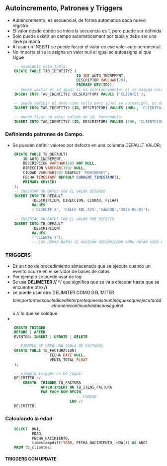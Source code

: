 ## Autoincremento, Patrones y Triggers

- Autoincremento, es secuencial, de forma automatica cada nuevo registro
- El valor desde donde se inicia la secuencia es 1, pero puede ser definida
- Solo puede existir un campo automaticament por tabla y debe ser una llave primaria
- Al usar un INSERT se puede forzar el valor de ese valor autoincremental.
- No importa si se le asigna un valor null el igual se autoasigna el que sigue

```sql
    -- asumiento esta tabla:
    CREATE TABLE TAB_IDENTITY2 (
                                ID INT AUTO_INCREMENT, 
                                DESCRIPTOR VARCHAR(20), 
                                PRIMARY KEY(ID));
    -- puede omitir el id igual si es autoincremental el se asigna solo
    INSERT INTO TAB_IDENTITY2 (DESCRIPTOR) VALUES ('CLIENTE1');

    -- puede definir el dato como nullo pero igual se autoasigna, no da error
    INSERT INTO TAB_IDENTITY2 (ID, DESCRIPTOR) VALUES (NULL, 'CLIENTE4');

    -- puede fijar un valor valido de id, forzandolo.
    INSERT INTO TAB_IDENTITY2 (ID, DESCRIPTOR) VALUES (100, 'CLIENTE100');

```

### Definiendo patrones de Campo.

- Se pueden definir valores por defecto en una columna DEFAULT VALOR;

```SQL
    CREATE TABLE TB_DEFAULT(
        ID AUTO_INCREMENT,
        DESCRIPCION VARCHAR(50) NOT NULL,
        DIRECCION VARCHAR(100) NULL,
        CIUDAD VARCHAR(50) DEAFULT 'MONTERREY',
        FECHA TIMESTAMP DEFAULT CURRENT_TIMESTAMP(),
        PRIMARY KEY(ID)
    );
    -- INSERTAR UN DATOS CON EL VALOR DESEADO
    INSERT INTO TB_DEFAULT
            (DESCRIPCION, DIRECCION, CIUDAD, FECHA)
            VALUES
            ('CLIENTE X', 'CALLE SOL,525','CANCUN','2024-05-01');
    
    -- INSERTAR UN DATOS CON EL VALOR POR DEFECTO
    INSERT INTO TB_DEFAULT
            (DESCRIPCION)
            VALUES
            ('CLIENTE Y');
            -- LOS DEMAS DATOS SE AGREGAN DEPENDIENDO COMO HAYAN SIDO CONFIGURADOS
```


### TRIGGERS

- Es un tipo de procedimiento almacenado que se ejecuta cuando un evento ocurre en el servidor de bases de datos
- Por ejemplo se puede usar de log
- Se usa **DELIMETER //** */ que significa que se va a ejecutar hasta que se encuentre otro **//** 
- se puede usar otro DELIMITER COMO DELIMITER $$ lo importante es que le dice al interprete que existe un bloque se que ejecutará de manera continua hasta conseguir el $$ o // lo que se coloque
- 

```sql
    CREATE TRIGGER
    BEFORE | AFTER
    EVENTOS: INSERT | UPDATE | DELETE
```

```sql
    -- EJEMPLO SE CREA UNA TABLA DE FACTURAS
    CREATE TABLE TB_FACTURACION(
                    FECHA DATE NULL,
                    VENTA_TOTAL FLOAT
    );

    -- ejemplo trigger en bd jugos:
    DELIMITER //
        CREATE  TRIGGER TG_FACTURA
                AFTER INSERT ON TB_ITEMS_FACTURA
                FOR EACH ROW BEGIN
                                -- CODIGO
                             END //
    DELIMITER;   


```


### Calculando la edad

```sql
    SELECT  DNI, 
            EDAD, 
            FECHA_NACIMIENTO, 
            timestampdiff(YEAR, FECHA_NACIMIENTO, NOW()) AS ANOS 
    FROM tb_clientes;
```

#### TRIGGERS CON UPDATE

